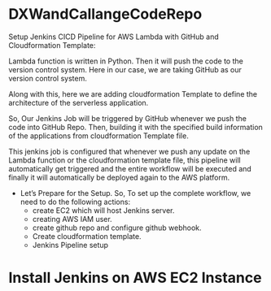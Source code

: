 # DXWandCallangeCodeRepo


Setup Jenkins CICD Pipeline for AWS Lambda with GitHub and Cloudformation Template:

Lambda function is written in Python. Then it will push the code to the version control system. Here in our case, we are taking GitHub as our version control system.

Along with this, here we are adding cloudformation Template to define the architecture of the serverless application. 

So, Our Jenkins Job will be triggered by GitHub whenever we push the code into GitHub Repo. Then, building it with the specified build information of the applications from cloudformation Template file.

This jenkins job is configured that whenever we push any update on the Lambda function or the cloudformation template file, this pipeline will automatically get triggered and the entire workflow will be executed and finally it will automatically be deployed again to the AWS platform.

- Let’s Prepare for the Setup. So, To set up the complete workflow, we need to do the following actions:
  - create EC2 which will host Jenkins server.
  - creating AWS IAM user.
  - create github repo and configure github webhook.
  - Create cloudformation template.
  - Jenkins Pipeline setup


# Install Jenkins on AWS EC2 Instance





